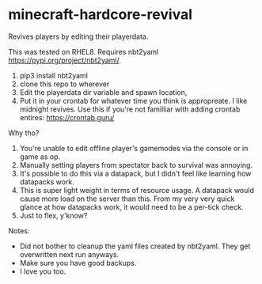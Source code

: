 # minecraft-hardcore-revival
Revives players by editing their playerdata.

This was tested on RHEL8. Requires nbt2yaml https://pypi.org/project/nbt2yaml/.

1) pip3 install nbt2yaml
2) clone this repo to wherever
3) Edit the playerdata dir variable and spawn location,
4) Put it in your crontab for whatever time you think is appropreate. I like midnight revives. Use this if you're not familliar with adding crontab entires: https://crontab.guru/

Why tho?

1) You're unable to edit offline player's gamemodes via the console or in game as op. 
2) Manually setting players from spectator back to survival was annoying.
3) It's possible to do this via a datapack, but I didn't feel like learning how datapacks work.
4) This is super light weight in terms of resource usage. A datapack would cause more load on the server than this. From my very very quick glance at how datapacks work, it would need to be a per-tick check. 
5) Just to flex, y'know?

Notes:

- Did not bother to cleanup the yaml files created by nbt2yaml. They get overwritten next run anyways.
- Make sure you have good backups.
- I love you too.
